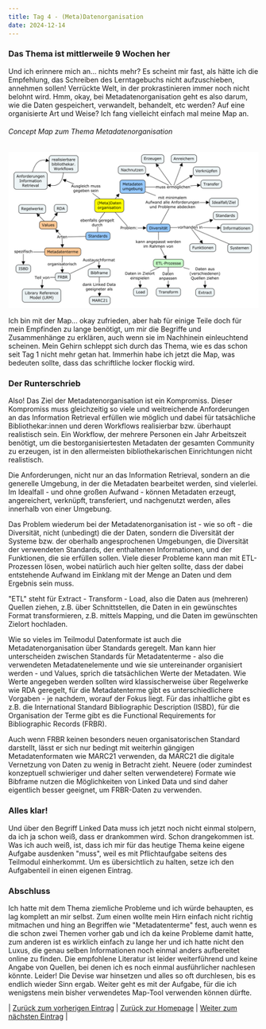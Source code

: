 ```yaml
---
title: Tag 4 - (Meta)Datenorganisation
date: 2024-12-14
---
```


### Das Thema ist mittlerweile 9 Wochen her

Und ich erinnere mich an... nichts mehr? Es scheint mir fast, als hätte ich die Empfehlung, das Schreiben des Lerntagebuchs nicht aufzuschieben, annehmen sollen! Verrückte Welt, in der prokrastinieren immer noch nicht belohnt wird. Hmm, okay, bei Metadatenorganisation geht es also darum, wie die Daten gespeichert, verwandelt, behandelt, etc werden? Auf eine organisierte Art und Weise? Ich fang vielleicht einfach mal meine Map an.

###### Concept Map zum Thema Metadatenorganisation

![Concept Map](https://raw.githubusercontent.com/piaspios/datenformate/refs/heads/master/assets/images/cmapdatenorganisation.png)

Ich bin mit der Map... okay zufrieden, aber hab für einige Teile doch für mein Empfinden zu lange benötigt, um mir die Begriffe und Zusammenhänge zu erklären, auch wenn sie im Nachhinein einleuchtend scheinen. Mein Gehirn schleppt sich durch das Thema, wie es das schon seit Tag 1 nicht mehr getan hat. Immerhin habe ich jetzt die Map, was bedeuten sollte, dass das schriftliche locker flockig wird.

### Der Runterschrieb

Also! Das Ziel der Metadatenorganisation ist ein Kompromiss. Dieser Kompromiss muss gleichzeitig so viele und weitreichende Anforderungen an das Information Retrieval erfüllen wie möglich und dabei für tatsächliche Bibliothekar:innen und deren Workflows realisierbar bzw. überhaupt realistisch sein. Ein Workflow, der mehrere Personen ein Jahr Arbeitszeit benötigt, um die bestorganisiertesten Metadaten der gesamten Community zu erzeugen, ist in den allermeisten bibliothekarischen Einrichtungen nicht realistisch.

Die Anforderungen, nicht nur an das Information Retrieval, sondern an die generelle Umgebung, in der die Metadaten bearbeitet werden, sind vielerlei. Im Idealfall - und ohne großen Aufwand - können Metadaten erzeugt, angereichert, verknüpft, transferiert, und nachgenutzt werden, alles innerhalb von einer Umgebung.

Das Problem wiederum bei der Metadatenorganisation ist - wie so oft - die Diversität, nicht (unbedingt) die der Daten, sondern die Diversität der Systeme bzw. der oberhalb angesprochenen Umgebungen, die Diversität der verwendeten Standards, der enthaltenen Informationen, und der Funktionen, die sie erfüllen sollen. Viele dieser Probleme kann man mit ETL-Prozessen lösen, wobei natürlich auch hier gelten sollte, dass der dabei entstehende Aufwand im Einklang mit der Menge an Daten und dem Ergebnis sein muss.

"ETL" steht für Extract - Transform - Load, also die Daten aus (mehreren) Quellen ziehen, z.B. über Schnittstellen, die Daten in ein gewünschtes Format transformieren, z.B. mittels Mapping, und die Daten im gewünschten Zielort hochladen.

Wie so vieles im Teilmodul Datenformate ist auch die Metadatenorganisation über Standards geregelt. Man kann hier unterscheiden zwischen Standards für Metadatenterme - also die verwendeten Metadatenelemente und wie sie untereinander organisiert werden - und Values, sprich die tatsächlichen Werte der Metadaten. Wie Werte angegeben werden sollten wird klassischerweise über Regelwerke wie RDA geregelt, für die Metadatenterme gibt es unterschiedlichere Vorgaben - je nachdem, worauf der Fokus liegt. Für das inhaltliche gibt es z.B. die International Standard Bibliographic Description (ISBD), für die Organisation der Terme gibt es die Functional Requirements for Bibliographic Records (FRBR).

Auch wenn FRBR keinen besonders neuen organisatorischen Standard darstellt, lässt er sich nur bedingt mit weiterhin gängigen Metadatenformaten wie MARC21 verwenden, da MARC21 die digitale Vernetzung von Daten zu wenig in Betracht zieht. Neuere (oder zumindest konzeptuell schwieriger und daher selten verwendetere) Formate wie Bibframe nutzen die Möglichkeiten von Linked Data und sind daher eigentlich besser geeignet, um FRBR-Daten zu verwenden.

### Alles klar!

Und über den Begriff Linked Data muss ich jetzt noch nicht einmal stolpern, da ich ja schon weiß, dass er drankommen wird. Schon drangekommen ist. Was ich auch weiß, ist, dass ich mir für das heutige Thema keine eigene Aufgabe ausdenken "muss", weil es mit Pflichtaufgabe seitens des Teilmodul einherkommt. Um es übersichtlich zu halten, setze ich den Aufgabenteil in einen eigenen Eintrag.

### Abschluss

Ich hatte mit dem Thema ziemliche Probleme und ich würde behaupten, es lag komplett an mir selbst. Zum einen wollte mein Hirn einfach nicht richtig mitmachen und hing an Begriffen wie "Metadatenterme" fest, auch wenn es die schon zwei Themen vorher gab und ich da keine Probleme damit hatte, zum anderen ist es wirklich einfach zu lange her und ich hatte nicht den Luxus, die genau selben Informationen noch einmal anders aufbereitet online zu finden. Die empfohlene Literatur ist leider weiterführend und keine Angabe von Quellen, bei denen ich es noch einmal ausführlicher nachlesen könnte. Leider! Die Devise war hinsetzen und alles so oft durchlesen, bis es endlich wieder Sinn ergab. Weiter geht es mit der Aufgabe, für die ich wenigstens mein bisher verwendetes Map-Tool verwenden können dürfte.

| [Zurück zum vorherigen Eintrag](https://piaspios.github.io/datenformate/2024/12/08/tag3.html) | [Zurück zur Homepage](https://piaspios.github.io/datenformate/) | [Weiter zum nächsten Eintrag](https://piaspios.github.io/datenformate/2024/12/15/aufgabe1.html) |
